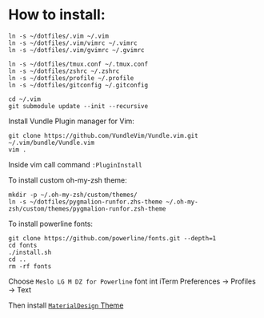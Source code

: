 How to install:
===

```
ln -s ~/dotfiles/.vim ~/.vim
ln -s ~/dotfiles/.vim/vimrc ~/.vimrc
ln -s ~/dotfiles/.vim/gvimrc ~/.gvimrc

ln -s ~/dotfiles/tmux.conf ~/.tmux.conf
ln -s ~/dotfiles/zshrc ~/.zshrc
ln -s ~/dotfiles/profile ~/.profile
ln -s ~/dotfiles/gitconfig ~/.gitconfig

cd ~/.vim
git submodule update --init --recursive
```

Install Vundle Plugin manager for Vim:

```
git clone https://github.com/VundleVim/Vundle.vim.git ~/.vim/bundle/Vundle.vim
vim .
```

Inside vim call command `:PluginInstall`

To install custom oh-my-zsh theme:

```
mkdir -p ~/.oh-my-zsh/custom/themes/
ln -s ~/dotfiles/pygmalion-runfor.zhs-theme ~/.oh-my-zsh/custom/themes/pygmalion-runfor.zsh-theme
```

To install powerline fonts:

```
git clone https://github.com/powerline/fonts.git --depth=1
cd fonts
./install.sh
cd ..
rm -rf fonts
```

Choose `Meslo LG M DZ for Powerline` font int iTerm Preferences -> Profiles -> Text

Then install [`MaterialDesign` Theme](https://github.com/MartinSeeler/iterm2-material-design)
